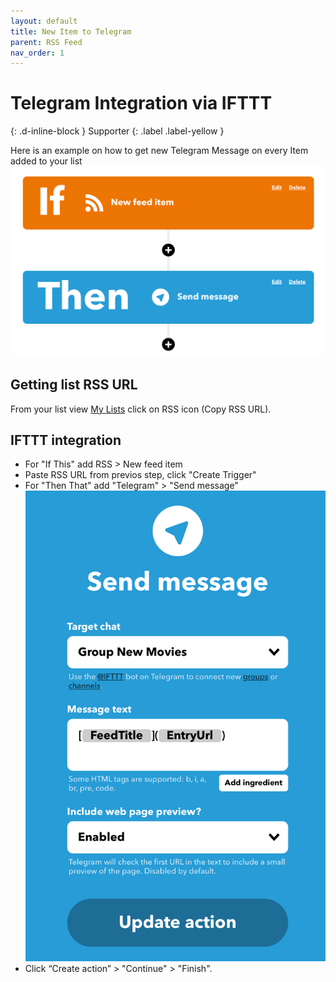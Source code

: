 ```yaml
---
layout: default
title: New Item to Telegram
parent: RSS Feed
nav_order: 1
---
```


# Telegram Integration via IFTTT
{: .d-inline-block }
Supporter
{: .label .label-yellow }

Here is an example on how to get new Telegram Message on every Item added to your list
![](/assets/images/rss_telegram_if_then.png)


## Getting list RSS URL

From your list view [My Lists](https://mdblist.com/mylists/) click on RSS icon (Copy RSS URL).

## IFTTT integration

- For "If This" add RSS > New feed item
- Paste RSS URL from previos step, click "Create Trigger"
- For "Then That" add "Telegram" > "Send message"
![](/assets/images/rss_telegram_message.png)
- Click “Create action” > "Continue" > "Finish".
